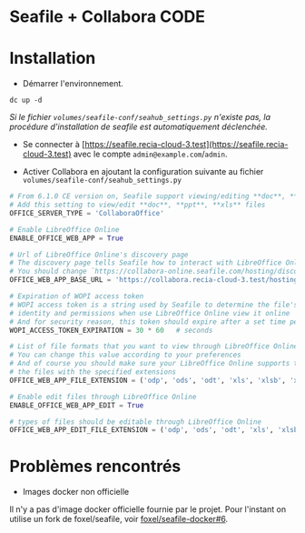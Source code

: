 Seafile + Collabora CODE
==========================

Installation
============

- Démarrer l'environnement.

```
dc up -d
```

*Si le fichier `volumes/seafile-conf/seahub_settings.py` n'existe pas, la procédure 
d'installation de seafile est automatiquement déclenchée.*

- Se connecter à [https://seafile.recia-cloud-3.test](https://seafile.recia-cloud-3.test) avec le compte `admin@example.com`/`admin`.

- Activer Collabora en ajoutant la configuration suivante au fichier `volumes/seafile-conf/seahub_settings.py`

```python
# From 6.1.0 CE version on, Seafile support viewing/editing **doc**, **ppt**, **xls** files via LibreOffice
# Add this setting to view/edit **doc**, **ppt**, **xls** files
OFFICE_SERVER_TYPE = 'CollaboraOffice'

# Enable LibreOffice Online
ENABLE_OFFICE_WEB_APP = True

# Url of LibreOffice Online's discovery page
# The discovery page tells Seafile how to interact with LibreOffice Online when view file online
# You should change `https://collabora-online.seafile.com/hosting/discovery` to your actual LibreOffice Online server address
OFFICE_WEB_APP_BASE_URL = 'https://collabora.recia-cloud-3.test/hosting/discovery'

# Expiration of WOPI access token
# WOPI access token is a string used by Seafile to determine the file's
# identity and permissions when use LibreOffice Online view it online
# And for security reason, this token should expire after a set time period
WOPI_ACCESS_TOKEN_EXPIRATION = 30 * 60   # seconds

# List of file formats that you want to view through LibreOffice Online
# You can change this value according to your preferences
# And of course you should make sure your LibreOffice Online supports to preview
# the files with the specified extensions
OFFICE_WEB_APP_FILE_EXTENSION = ('odp', 'ods', 'odt', 'xls', 'xlsb', 'xlsm', 'xlsx','ppsx', 'ppt', 'pptm', 'pptx', 'doc', 'docm', 'docx')

# Enable edit files through LibreOffice Online
ENABLE_OFFICE_WEB_APP_EDIT = True

# types of files should be editable through LibreOffice Online
OFFICE_WEB_APP_EDIT_FILE_EXTENSION = ('odp', 'ods', 'odt', 'xls', 'xlsb', 'xlsm', 'xlsx','ppsx', 'ppt', 'pptm', 'pptx', 'doc', 'docm', 'docx')
```

Problèmes rencontrés
====================

- Images docker non officielle

Il n'y a pas d'image docker officielle fournie par le projet. Pour l'instant on utilise un fork de foxel/seafile, voir 
[foxel/seafile-docker#6](https://github.com/foxel/seafile-docker/pull/6).



